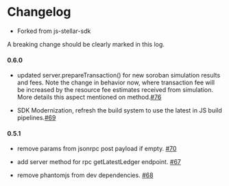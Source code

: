 # Changelog

- Forked from js-stellar-sdk

A breaking change should be clearly marked in this log.

#### 0.6.0
* updated server.prepareTransaction() for new soroban simulation results and fees. Note the change in behavior now, where transaction fee will be increased by the resource fee estimates received from simulation. More details this aspect mentioned on method.[#76](https://github.com/stellar/js-soroban-client/issues/76)

* SDK Modernization, refresh the build system to use the latest in JS build pipelines.[#69](https://github.com/stellar/js-soroban-client/pull/69)


#### 0.5.1

* remove params from jsonrpc post payload if empty. [#70](https://github.com/stellar/js-soroban-client/pull/70)

* add server method for rpc getLatestLedger endpoint. [#67](https://github.com/stellar/js-soroban-client/pull/67)

* remove phantomjs from dev dependencies. [#68](https://github.com/stellar/js-soroban-client/pull/68)



